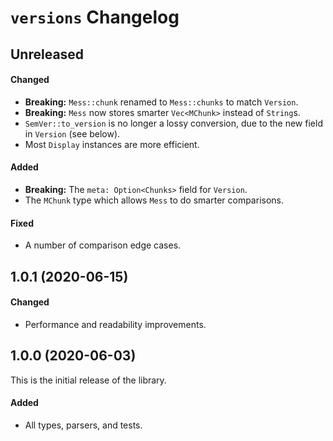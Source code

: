 # `versions` Changelog

## Unreleased

#### Changed

- **Breaking:** `Mess::chunk` renamed to `Mess::chunks` to match `Version`.
- **Breaking:** `Mess` now stores smarter `Vec<MChunk>` instead of `String`s.
- `SemVer::to_version` is no longer a lossy conversion, due to the new field in `Version` (see below).
- Most `Display` instances are more efficient.

#### Added

- **Breaking:** The `meta: Option<Chunks>` field for `Version`.
- The `MChunk` type which allows `Mess` to do smarter comparisons.

#### Fixed

- A number of comparison edge cases.

## 1.0.1 (2020-06-15)

#### Changed

- Performance and readability improvements.

## 1.0.0 (2020-06-03)

This is the initial release of the library.

#### Added

- All types, parsers, and tests.

